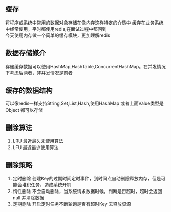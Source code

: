 ## 缓存
将程序或系统中常用的数据对象存储在像内存这样特定的介质中
缓存在业务系统中经常使用，平时都使用redis,在面试过程中都问到</br>
今天使用内存做一个简单的缓存模块，更加理解redis
## 数据存储媒介
存储缓存数据可以使用HashMap,HashTable,ConcurrentHashMap。在并发情况下考虑后两者，非并发情况是前者
## 缓存的数据结构
可以像redis一样支持String,Set,List,Hash,使用HashMap 或者上面Value类型是Object 都可以存储
## 删除算法
1. LRU 最近最久未使用算法
2. LFU 最近最少使用算法
## 删除策略
1. 定时删除
    创建Key的过期时间定时事件，到时间点自动删除释放内存，但是可能会堆积任务，造成系统开销
2. 惰性删除
    不会自动删除，当系统请求数据时候，判断是否超时，超时会返回null 并清除数据
3. 定期删除
   开启定时任务不断轮询是否有超时Key 去释放资源
  